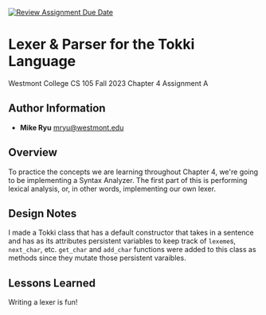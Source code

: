 [![Review Assignment Due Date](https://classroom.github.com/assets/deadline-readme-button-24ddc0f5d75046c5622901739e7c5dd533143b0c8e959d652212380cedb1ea36.svg)](https://classroom.github.com/a/a2fQs4QM)
# Lexer & Parser for the Tokki Language
Westmont College CS 105 Fall 2023
Chapter 4 Assignment A

## Author Information
- **Mike Ryu** mryu@westmont.edu

## Overview
To practice the concepts we are learning throughout Chapter 4, we're going to be implementing a Syntax Analyzer. 
The first part of this is performing lexical analysis, or, in other words, implementing our own lexer.

## Design Notes
I made a Tokki class that has a default constructor that takes in a sentence and has as its attributes 
persistent variables to keep track of `lexeme`s, `next_char`, etc. `get_char` and `add_char` functions were
added to this class as methods since they mutate those persistent varaibles.

## Lessons Learned
Writing a lexer is fun!